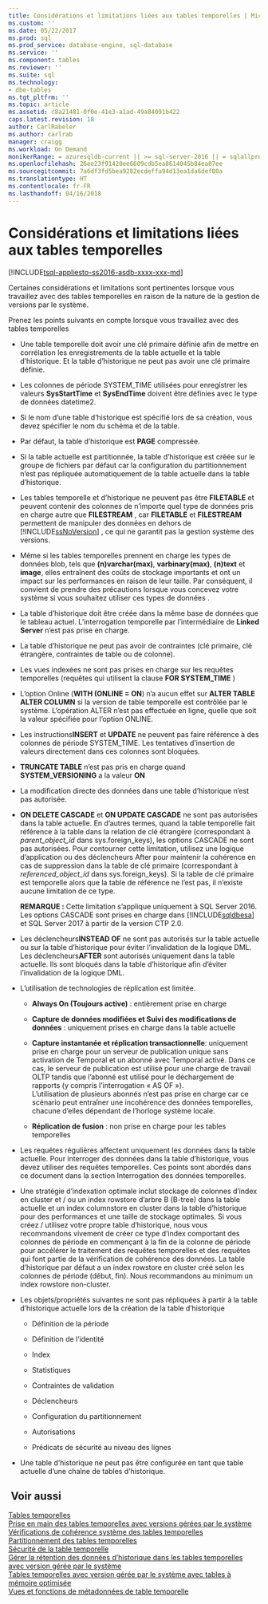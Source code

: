 ```yaml
---
title: Considérations et limitations liées aux tables temporelles | Microsoft Docs
ms.custom: ''
ms.date: 05/22/2017
ms.prod: sql
ms.prod_service: database-engine, sql-database
ms.service: ''
ms.component: tables
ms.reviewer: ''
ms.suite: sql
ms.technology:
- dbe-tables
ms.tgt_pltfrm: ''
ms.topic: article
ms.assetid: c8a21481-0f0e-41e3-a1ad-49a84091b422
caps.latest.revision: 18
author: CarlRabeler
ms.author: carlrab
manager: craigg
ms.workload: On Demand
monikerRange: = azuresqldb-current || >= sql-server-2016 || = sqlallproducts-allversions
ms.openlocfilehash: 26ee23f91420ee6609cdb5ea8614045b84ea07ee
ms.sourcegitcommit: 7a6df3fd5bea9282ecdeffa94d13ea1da6def80a
ms.translationtype: HT
ms.contentlocale: fr-FR
ms.lasthandoff: 04/16/2018
---
```

# <a name="temporal-table-considerations-and-limitations"></a>Considérations et limitations liées aux tables temporelles
[!INCLUDE[tsql-appliesto-ss2016-asdb-xxxx-xxx-md](../../includes/tsql-appliesto-ss2016-asdb-xxxx-xxx-md.md)]

  Certaines considérations et limitations sont pertinentes lorsque vous travaillez avec des tables temporelles en raison de la nature de la gestion de versions par le système.  
  
 Prenez les points suivants en compte lorsque vous travaillez avec des tables temporelles  
  
-   Une table temporelle doit avoir une clé primaire définie afin de mettre en corrélation les enregistrements de la table actuelle et la table d’historique. Et la table d’historique ne peut pas avoir une clé primaire définie.  
  
-   Les colonnes de période SYSTEM_TIME utilisées pour enregistrer les valeurs **SysStartTime** et **SysEndTime** doivent être définies avec le type de données datetime2.  
  
-   Si le nom d’une table d’historique est spécifié lors de sa création, vous devez spécifier le nom du schéma et de la table.  
  
-   Par défaut, la table d’historique est **PAGE** compressée.  
  
-   Si la table actuelle est partitionnée, la table d’historique est créée sur le groupe de fichiers par défaut car la configuration du partitionnement n’est pas répliquée automatiquement de la table actuelle dans la table d’historique.  
  
-   Les tables temporelle et d’historique ne peuvent pas être **FILETABLE** et peuvent contenir des colonnes de n’importe quel type de données pris en charge autre que **FILESTREAM** , car **FILETABLE** et **FILESTREAM** permettent de manipuler des données en dehors de [!INCLUDE[ssNoVersion](../../includes/ssnoversion-md.md)] , ce qui ne garantit pas la gestion système des versions.  
  
-   Même si les tables temporelles prennent en charge les types de données blob, tels que **(n)varchar(max)**, **varbinary(max)**, **(n)text** et **image**, elles entraînent des coûts de stockage importants et ont un impact sur les performances en raison de leur taille. Par conséquent, il convient de prendre des précautions lorsque vous concevez votre système si vous souhaitez utiliser ces types de données .  
  
-   La table d’historique doit être créée dans la même base de données que le tableau actuel. L’interrogation temporelle par l’intermédiaire de **Linked Server** n’est pas prise en charge.  
  
-   La table d’historique ne peut pas avoir de contraintes (clé primaire, clé étrangère, contraintes de table ou de colonne).  
  
-   Les vues indexées ne sont pas prises en charge sur les requêtes temporelles (requêtes qui utilisent la clause **FOR SYSTEM_TIME** )  
  
-   L’option Online (**WITH (ONLINE = ON**) n’a aucun effet sur **ALTER TABLE ALTER COLUMN** si la version de table temporelle est contrôlée par le système. L’opération ALTER n’est pas effectuée en ligne, quelle que soit la valeur spécifiée pour l’option ONLINE.  
  
-   Les instructions**INSERT** et **UPDATE** ne peuvent pas faire référence à des colonnes de période SYSTEM_TIME. Les tentatives d’insertion de valeurs directement dans ces colonnes sont bloquées.  
  
-   **TRUNCATE TABLE** n’est pas pris en charge quand **SYSTEM_VERSIONING** a la valeur **ON**  
  
-   La modification directe des données dans une table d’historique n’est pas autorisée.  
  
-   **ON DELETE CASCADE** et **ON UPDATE CASCADE** ne sont pas autorisées dans la table actuelle. En d’autres termes, quand la table temporelle fait référence à la table dans la relation de clé étrangère (correspondant à *parent_object_id* dans sys.foreign_keys), les options CASCADE ne sont pas autorisées. Pour contourner cette limitation, utilisez une logique d’application ou des déclencheurs After pour maintenir la cohérence en cas de suppression dans la table de clé primaire (correspondant à  *referenced_object_id* dans sys.foreign_keys). Si la table de clé primaire est temporelle alors que la table de référence ne l’est pas, il n’existe aucune limitation de ce type. 

    **REMARQUE :** Cette limitation s’applique uniquement à SQL Server 2016. Les options CASCADE sont prises en charge dans [!INCLUDE[sqldbesa](../../includes/sqldbesa-md.md)] et SQL Server 2017 à partir de la version CTP 2.0.  
  
-   Les déclencheurs**INSTEAD OF** ne sont pas autorisés sur la table actuelle ou sur la table d’historique pour éviter l’invalidation de la logique DML. Les déclencheurs**AFTER** sont autorisés uniquement dans la table actuelle. Ils sont bloqués dans la table d’historique afin d’éviter l’invalidation de la logique DML.  
  
-   L’utilisation de technologies de réplication est limitée.  
  
    -   **Always On (Toujours active)** : entièrement prise en charge  
  
    -   **Capture de données modifiées et Suivi des modifications de données** : uniquement prises en charge dans la table actuelle  
  
    -   **Capture instantanée et réplication transactionnelle**: uniquement prise en charge pour un serveur de publication unique sans activation de Temporal et un abonné avec Temporal activé. Dans ce cas, le serveur de publication est utilisé pour une charge de travail OLTP tandis que l’abonné est utilisé pour le déchargement de rapports (y compris l’interrogation « AS OF »).    
        L’utilisation de plusieurs abonnés n’est pas prise en charge car ce scénario peut entraîner une incohérence des données temporelles, chacune d’elles dépendant de l’horloge système locale.  
  
    -   **Réplication de fusion** : non prise en charge pour les tables temporelles  
  
-   Les requêtes régulières affectent uniquement les données dans la table actuelle. Pour interroger des données dans la table d’historique, vous devez utiliser des requêtes temporelles. Ces points sont abordés dans ce document dans la section Interrogation des données temporelles.  
  
-   Une stratégie d’indexation optimale inclut stockage de colonnes d’index en cluster et / ou un index rowstore d’arbre B (B-tree) dans la table actuelle et un index columnstore en cluster dans la table d’historique pour des performances et une taille de stockage optimales. Si vous créez / utilisez votre propre table d’historique, nous vous recommandons vivement de créer ce type d’index comportant des colonnes de période en commençant à la fin de la colonne de période pour accélérer le traitement des requêtes temporelles et des requêtes qui font partie de la vérification de cohérence des données. La table d’historique par défaut a un index rowstore en cluster créé selon les colonnes de période (début, fin). Nous recommandons au minimum un index rowstore non-cluster.  
  
-   Les objets/propriétés suivantes ne sont pas répliquées à partir à la table d’historique actuelle lors de la création de la table d’historique  
  
    -   Définition de la période  
  
    -   Définition de l’identité  
  
    -   Index  
  
    -   Statistiques  
  
    -   Contraintes de validation  
  
    -   Déclencheurs  
  
    -   Configuration du partitionnement  
  
    -   Autorisations  
  
    -   Prédicats de sécurité au niveau des lignes  
  
-   Une table d’historique ne peut pas être configurée en tant que table actuelle d’une chaîne de tables d’historique.  
  

## <a name="see-also"></a> Voir aussi  
 [Tables temporelles](../../relational-databases/tables/temporal-tables.md)   
 [Prise en main des tables temporelles avec versions gérées par le système](../../relational-databases/tables/getting-started-with-system-versioned-temporal-tables.md)   
 [Vérifications de cohérence système des tables temporelles](../../relational-databases/tables/temporal-table-system-consistency-checks.md)   
 [Partitionnement des tables temporelles](../../relational-databases/tables/partitioning-with-temporal-tables.md)   
 [Sécurité de la table temporelle](../../relational-databases/tables/temporal-table-security.md)   
 [Gérer la rétention des données d’historique dans les tables temporelles avec version gérée par le système](../../relational-databases/tables/manage-retention-of-historical-data-in-system-versioned-temporal-tables.md)   
 [Tables temporelles avec version gérée par le système avec tables à mémoire optimisée](../../relational-databases/tables/system-versioned-temporal-tables-with-memory-optimized-tables.md)   
 [Vues et fonctions de métadonnées de table temporelle](../../relational-databases/tables/temporal-table-metadata-views-and-functions.md)  
  
  

